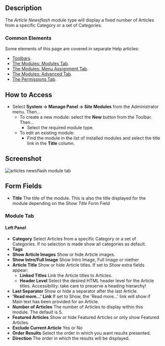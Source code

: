 <!-- Filename: Help4.x:Site_Modules:_Articles_-_Newsflash / Display title: Modules: Articles - Newsflash -->

## Description

The *Article Newsflash* module type will display a fixed number of
Articles from a specific Category or a set of Categories.

### Common Elements

Some elements of this page are covered in separate Help articles:

* [Toolbars](jdocmanual?article=help/common-elements/toolbars).
* [The Modules: Modules Tab](jdocmanual?article=help/modules/modules-module-tab).
* [The Modules: Menu Assignment Tab](jdocmanual?article=help/modules/modules-menu-assignment-tab).
* [The Modules: Advanced Tab](jdocmanual?article=help/modules/modules-advanced-tab).
* [The Permissions Tab](jdocmanual?article=help/common-elements/edit-permissions).

## How to Access

- Select **System → Manage Panel → Site Modules** from the
  Administrator menu. Then...
  - To create a new module: select the **New** button from the Toolbar. Then...
    - Select the required module type.
  - To edit an existing module:
    - Find the module in the list of installed modules and select the
      title link in the **Title** column.

## Screenshot

![articles newsflash module tab](../../../en/images/modules-site/modules-articles-newsflash-module-tab.png)

## Form Fields

- **Title** The title of the module. This is also the title displayed
  for the module depending on the *Show Title* Form Field

### Module Tab

#### Left Panel

- **Category** Select Articles from a specific Category or a set of
  Categories. If no selection is made show all categories as default.
- **Tags** 
- **Show Article Images** Show or hide Article images.
- **Show Intro/Full Image** Show Intro Image, Full Image or niether
- **Article Title** Show or hide Article titles. If set to *Show* extra
  fields appear:
  - **Linked Titles** Link the Article titles to Articles.
  - **Header Level** Select the desired HTML header level for the Article 
    titles. Accessibility: take care to preserve a heading hierarchy!
- **Last Separator** Show or hide a separator after the last Article.
- **'Read more...' Link** If set to Show, the 'Read more...' link will show 
  if Main text has been provided for an Article.
- **Number of Articles** The number of Articles to display within this
  module. The default is 5.
- **Featured Articles** Show or hide Featured Articles or only show Featured
  Articles.
- **Exclude Current Article** Yes or No
- **Order Results** Select the order in which you want results presented.
- **Direction** The order in which the results will be displayed.
